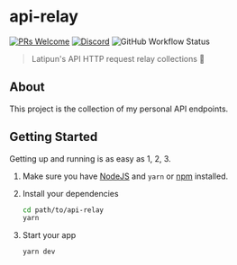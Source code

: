 # api-relay

[![PRs Welcome](https://img.shields.io/badge/PRs-welcome-brightgreen.svg?style=flat-square)](http://makeapullrequest.com)
[![Discord](https://img.shields.io/discord/340308951826694157?style=flat-square&logo=discord&label=chat+and+discuss)](https://discord.gg/Zw8d3wy "Emperor Ruppy's Kingdom")
![GitHub Workflow Status](https://img.shields.io/github/workflow/status/latipun7/api-relay/CI%20-%20Test%20Build%20%E2%9A%99%F0%9F%A4%96?label=Test%20Build&style=flat-square)

> Latipun&#39;s API HTTP request relay collections 🔄

## About

This project is the collection of my personal API endpoints.

## Getting Started

Getting up and running is as easy as 1, 2, 3.

1. Make sure you have [NodeJS](https://nodejs.org/) and `yarn` or [npm](https://www.npmjs.com/) installed.
2. Install your dependencies

   ```bash
   cd path/to/api-relay
   yarn
   ```

3. Start your app

   ```bash
   yarn dev
   ```
